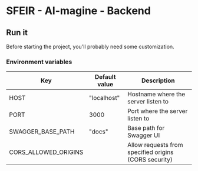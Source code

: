 # SFEIR - AI-magine - Backend

## Run it

Before starting the project, you'll probably need some customization.

### Environment variables

| Key                  | Default value | Description                                           |
|----------------------|---------------|-------------------------------------------------------|
| HOST                 | "localhost"   | Hostname where the server listen to                   |
| PORT                 | 3000          | Port where the server listen to                       |
| SWAGGER_BASE_PATH    | "docs"        | Base path for Swagger UI                              |
| CORS_ALLOWED_ORIGINS |               | Allow requests from specified origins (CORS security) |

